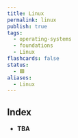 ```yaml
---
title: Linux
permalink: linux
publish: true
tags:
  - operating-systems
  - foundations
  - Linux
flashcards: false
status:
  - 🟩
aliases:
  - Linux
---
```


## Index
- **TBA**